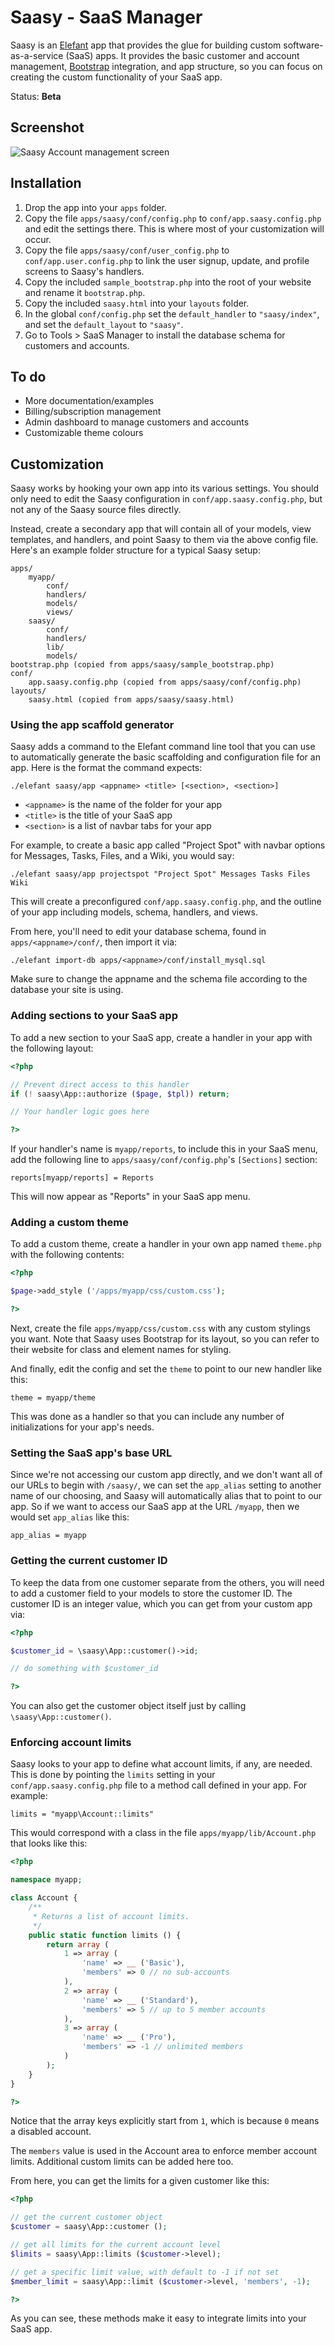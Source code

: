 # Saasy - SaaS Manager

Saasy is an [Elefant](http://www.elefantcms.com/) app that provides the glue for
building custom software-as-a-service (SaaS) apps. It provides the basic customer
and account management, [Bootstrap](http://twitter.github.com/bootstrap/index.html)
integration, and app structure, so you can focus on creating the custom functionality
of your SaaS app.

Status: **Beta**

## Screenshot

![Saasy Account management screen](https://raw.github.com/jbroadway/saasy/master/css/saasy-account.png)

## Installation

1. Drop the app into your `apps` folder.
2. Copy the file `apps/saasy/conf/config.php` to `conf/app.saasy.config.php` and
   edit the settings there. This is where most of your customization will occur.
3. Copy the file `apps/saasy/conf/user_config.php` to `conf/app.user.config.php`
   to link the user signup, update, and profile screens to Saasy's handlers.
4. Copy the included `sample_bootstrap.php` into the root of your website and
   rename it `bootstrap.php`.
5. Copy the included `saasy.html` into your `layouts` folder.
6. In the global `conf/config.php` set the `default_handler` to `"saasy/index"`,
   and set the `default_layout` to `"saasy"`.
7. Go to Tools > SaaS Manager to install the database schema for customers and accounts.

## To do

* More documentation/examples
* Billing/subscription management
* Admin dashboard to manage customers and accounts
* Customizable theme colours

## Customization

Saasy works by hooking your own app into its various settings. You should only need
to edit the Saasy configuration in `conf/app.saasy.config.php`, but not any of the
Saasy source files directly.

Instead, create a secondary app that will contain all of your models, view templates,
and handlers, and point Saasy to them via the above config file. Here's an example
folder structure for a typical Saasy setup:

```
apps/
	myapp/
		conf/
		handlers/
		models/
		views/
	saasy/
		conf/
		handlers/
		lib/
		models/
bootstrap.php (copied from apps/saasy/sample_bootstrap.php)
conf/
	app.saasy.config.php (copied from apps/saasy/conf/config.php)
layouts/
	saasy.html (copied from apps/saasy/saasy.html)
```

### Using the app scaffold generator

Saasy adds a command to the Elefant command line tool that you can use to automatically
generate the basic scaffolding and configuration file for an app. Here is the format
the command expects:

```
./elefant saasy/app <appname> <title> [<section>, <section>]
```

* `<appname>` is the name of the folder for your app
* `<title>` is the title of your SaaS app
* `<section>` is a list of navbar tabs for your app

For example, to create a basic app called "Project Spot" with navbar options for Messages,
Tasks, Files, and a Wiki, you would say:

```
./elefant saasy/app projectspot "Project Spot" Messages Tasks Files Wiki
```

This will create a preconfigured `conf/app.saasy.config.php`, and the outline of your
app including models, schema, handlers, and views.

From here, you'll need to edit your database schema, found in `apps/<appname>/conf/`,
then import it via:

```
./elefant import-db apps/<appname>/conf/install_mysql.sql
```

Make sure to change the appname and the schema file according to the database your site
is using.

### Adding sections to your SaaS app

To add a new section to your SaaS app, create a handler in your app with the following
layout:

```php
<?php

// Prevent direct access to this handler
if (! saasy\App::authorize ($page, $tpl)) return;

// Your handler logic goes here

?>
```

If your handler's name is `myapp/reports`, to include this in your SaaS menu, add the
following line to `apps/saasy/conf/config.php`'s `[Sections]` section:

```
reports[myapp/reports] = Reports
```

This will now appear as "Reports" in your SaaS app menu.

### Adding a custom theme

To add a custom theme, create a handler in your own app named `theme.php` with the
following contents:

```php
<?php

$page->add_style ('/apps/myapp/css/custom.css');

?>
```

Next, create the file `apps/myapp/css/custom.css` with any custom stylings you want.
Note that Saasy uses Bootstrap for its layout, so you can refer to their website for
class and element names for styling.

And finally, edit the config and set the `theme` to point to our new handler like this:

```
theme = myapp/theme
```

This was done as a handler so that you can include any number of initializations for
your app's needs.

### Setting the SaaS app's base URL

Since we're not accessing our custom app directly, and we don't want all of our URLs
to begin with `/saasy/`, we can set the `app_alias` setting to another name of our
choosing, and Saasy will automatically alias that to point to our app. So if we want
to access our SaaS app at the URL `/myapp`, then we would set `app_alias` like this:

```
app_alias = myapp
```

### Getting the current customer ID

To keep the data from one customer separate from the others, you will need to add
a customer field to your models to store the customer ID. The customer ID is an
integer value, which you can get from your custom app via:

```php
<?php

$customer_id = \saasy\App::customer()->id;

// do something with $customer_id

?>
```

You can also get the customer object itself just by calling `\saasy\App::customer()`.

### Enforcing account limits

Saasy looks to your app to define what account limits, if any, are needed. This is done
by pointing the `limits` setting in your `conf/app.saasy.config.php` file to a method
call defined in your app. For example:

```
limits = "myapp\Account::limits"
```

This would correspond with a class in the file `apps/myapp/lib/Account.php` that looks
like this:

```php
<?php

namespace myapp;

class Account {
	/**
	 * Returns a list of account limits.
	 */
	public static function limits () {
		return array (
			1 => array (
				'name' => __ ('Basic'),
				'members' => 0 // no sub-accounts
			),
			2 => array (
				'name' => __ ('Standard'),
				'members' => 5 // up to 5 member accounts
			),
			3 => array (
				'name' => __ ('Pro'),
				'members' => -1 // unlimited members
			)
		);
	}
}

?>
```

Notice that the array keys explicitly start from `1`, which is because `0` means a
disabled account.

The `members` value is used in the Account area to enforce member account limits.
Additional custom limits can be added here too.

From here, you can get the limits for a given customer like this:

```php
<?php

// get the current customer object
$customer = saasy\App::customer ();

// get all limits for the current account level
$limits = saasy\App::limits ($customer->level);

// get a specific limit value, with default to -1 if not set
$member_limit = saasy\App::limit ($customer->level, 'members', -1);

?>
```

As you can see, these methods make it easy to integrate limits into your SaaS app.